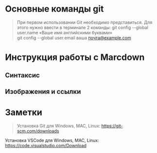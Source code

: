 # Основные команды git

> При первом использовании Git необходимо представиться.  Для этого нужно ввести в терминале 2 команды:
git config --global user.name «Ваше имя английскими буквами»  
git config --global user.email ваша почта@example.com


# Инструкция работы с Marcdown

## Синтаксис

## Изображения и ссылки

# Заметки

> Установка Git для Windows, MAC, Linux: https://git-scm.com/downloads

Установка VSCode для Windows, MAC, Linux: https://code.visualstudio.com/Download

